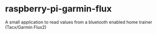 # raspberry-pi-garmin-flux
A small application to read values from a bluetooth enabled home trainer (Tacx/Garmin Flux2)
